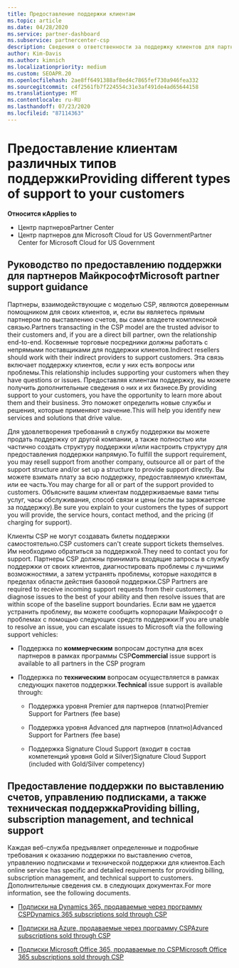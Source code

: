 ```yaml
---
title: Предоставление поддержки клиентам
ms.topic: article
ms.date: 04/28/2020
ms.service: partner-dashboard
ms.subservice: partnercenter-csp
description: Сведения о ответственности за поддержку клиентов для партнеров в программе CSP.
author: Kim-Davis
ms.author: kimnich
ms.localizationpriority: medium
ms.custom: SEOAPR.20
ms.openlocfilehash: 2ae8ff6491388af8ed4c7865fef730a946fea332
ms.sourcegitcommit: c4f2561fb7f224554c31e3af491de4ad65644158
ms.translationtype: MT
ms.contentlocale: ru-RU
ms.lasthandoff: 07/23/2020
ms.locfileid: "87114363"
---
```

# <a name="providing-different-types-of-support-to-your-customers"></a><span data-ttu-id="0e467-103">Предоставление клиентам различных типов поддержки</span><span class="sxs-lookup"><span data-stu-id="0e467-103">Providing different types of support to your customers</span></span>

<span data-ttu-id="0e467-104">**Относится к**</span><span class="sxs-lookup"><span data-stu-id="0e467-104">**Applies to**</span></span>

-  <span data-ttu-id="0e467-105">Центр партнеров</span><span class="sxs-lookup"><span data-stu-id="0e467-105">Partner Center</span></span>
-  <span data-ttu-id="0e467-106">Центр партнеров для Microsoft Cloud for US Government</span><span class="sxs-lookup"><span data-stu-id="0e467-106">Partner Center for Microsoft Cloud for US Government</span></span>


## <a name="microsoft-partner-support-guidance"></a><span data-ttu-id="0e467-107">Руководство по предоставлению поддержки для партнеров Майкрософт</span><span class="sxs-lookup"><span data-stu-id="0e467-107">Microsoft partner support guidance</span></span>

<span data-ttu-id="0e467-108">Партнеры, взаимодействующие с моделью CSP, являются доверенным помощником для своих клиентов, и, если вы являетесь прямым партнером по выставлению счетов, вы сами владеете комплексной связью.</span><span class="sxs-lookup"><span data-stu-id="0e467-108">Partners transacting in the CSP model are the trusted advisor to their customers and, if you are a direct bill partner, own the relationship end-to-end.</span></span> <span data-ttu-id="0e467-109">Косвенные торговые посредники должны работать с непрямыми поставщиками для поддержки клиентов.</span><span class="sxs-lookup"><span data-stu-id="0e467-109">Indirect resellers should work with their indirect providers to support customers.</span></span> <span data-ttu-id="0e467-110">Эта связь включает поддержку клиентов, если у них есть вопросы или проблемы.</span><span class="sxs-lookup"><span data-stu-id="0e467-110">This relationship includes supporting your customers when they have questions or issues.</span></span> <span data-ttu-id="0e467-111">Предоставляя клиентам поддержку, вы можете получить дополнительные сведения о них и их бизнесе.</span><span class="sxs-lookup"><span data-stu-id="0e467-111">By providing support to your customers, you have the opportunity to learn more about them and their business.</span></span> <span data-ttu-id="0e467-112">Это поможет определить новые службы и решения, которые применяют значение.</span><span class="sxs-lookup"><span data-stu-id="0e467-112">This will help you identify new services and solutions that drive value.</span></span>

<span data-ttu-id="0e467-113">Для удовлетворения требований в службу поддержки вы можете продать поддержку от другой компании, а также полностью или частично создать структуру поддержки и/или настроить структуру для предоставления поддержки напрямую.</span><span class="sxs-lookup"><span data-stu-id="0e467-113">To fulfill the support requirement,  you may resell support from another company, outsource all or part of the support structure and/or set up a structure to provide support directly.</span></span> <span data-ttu-id="0e467-114">Вы можете взимать плату за всю поддержку, предоставляемую клиентам, или ее часть.</span><span class="sxs-lookup"><span data-stu-id="0e467-114">You may charge for all or part of the support provided to customers.</span></span> <span data-ttu-id="0e467-115">Объясните вашим клиентам поддерживаемые вами типы услуг, часы обслуживания, способ связи и цены (если вы заряжаетсяе за поддержку).</span><span class="sxs-lookup"><span data-stu-id="0e467-115">Be sure you explain to your customers the types of support you will provide, the service hours, contact method, and the pricing (if charging for support).</span></span>

<span data-ttu-id="0e467-116">Клиенты CSP не могут создавать билеты поддержки самостоятельно.</span><span class="sxs-lookup"><span data-stu-id="0e467-116">CSP customers can't create support tickets themselves.</span></span> <span data-ttu-id="0e467-117">Им необходимо обратиться за поддержкой.</span><span class="sxs-lookup"><span data-stu-id="0e467-117">They need to contact you for support.</span></span> <span data-ttu-id="0e467-118">Партнеры CSP должны принимать входящие запросы в службу поддержки от своих клиентов, диагностировать проблемы с лучшими возможностями, а затем устранять проблемы, которые находятся в пределах области действия базовой поддержки.</span><span class="sxs-lookup"><span data-stu-id="0e467-118">CSP Partners are required to receive incoming support requests from their customers, diagnose issues to the best of your ability and then resolve issues that are within scope of the baseline support boundaries.</span></span> <span data-ttu-id="0e467-119">Если вам не удается устранить проблему, вы можете сообщить корпорации Майкрософт о проблемах с помощью следующих средств поддержки:</span><span class="sxs-lookup"><span data-stu-id="0e467-119">If you are unable to resolve an issue, you can escalate issues to Microsoft via the following support vehicles:</span></span>

- <span data-ttu-id="0e467-120">Поддержка по **коммерческим** вопросам доступна для всех партнеров в рамках программы CSP</span><span class="sxs-lookup"><span data-stu-id="0e467-120">**Commercial** issue support is available to all partners in the CSP program</span></span>

- <span data-ttu-id="0e467-121">Поддержка по **техническим** вопросам осуществляется в рамках следующих пакетов поддержки.</span><span class="sxs-lookup"><span data-stu-id="0e467-121">**Technical** issue support is available through:</span></span>

    - <span data-ttu-id="0e467-122">Поддержка уровня Premier для партнеров (платно)</span><span class="sxs-lookup"><span data-stu-id="0e467-122">Premier Support for Partners (fee base)</span></span>

    - <span data-ttu-id="0e467-123">Поддержка уровня Advanced для партнеров (платно)</span><span class="sxs-lookup"><span data-stu-id="0e467-123">Advanced Support for Partners (fee base)</span></span>

    - <span data-ttu-id="0e467-124">Поддержка Signature Cloud Support (входит в состав компетенций уровня Gold и Silver)</span><span class="sxs-lookup"><span data-stu-id="0e467-124">Signature Cloud Support (included with Gold/Silver competency)</span></span>

## <a name="providing-billing-subscription-management-and-technical-support"></a><span data-ttu-id="0e467-125">Предоставление поддержки по выставлению счетов, управлению подписками, а также техническая поддержка</span><span class="sxs-lookup"><span data-stu-id="0e467-125">Providing billing, subscription management, and technical support</span></span> 

<span data-ttu-id="0e467-126">Каждая веб-служба предъявляет определенные и подробные требования к оказанию поддержки по выставлению счетов, управлению подписками и технической поддержки для клиентов.</span><span class="sxs-lookup"><span data-stu-id="0e467-126">Each online service has specific and detailed requirements for providing billing, subscription management, and technical support to customers.</span></span> <span data-ttu-id="0e467-127">Дополнительные сведения см. в следующих документах.</span><span class="sxs-lookup"><span data-stu-id="0e467-127">For more information, see the following documents.</span></span>

- [<span data-ttu-id="0e467-128">Подписки на Dynamics 365, продаваемые через программу CSP</span><span class="sxs-lookup"><span data-stu-id="0e467-128">Dynamics 365 subscriptions sold through CSP</span></span>](https://www.microsoftpartnercommunity.com/t5/CSP/Microsoft-Partner-Support-Guidance/m-p/5262#M30)

- [<span data-ttu-id="0e467-129">Подписки на Azure, продаваемые через программу CSP</span><span class="sxs-lookup"><span data-stu-id="0e467-129">Azure subscriptions sold through CSP</span></span>](https://www.microsoftpartnercommunity.com/t5/CSP/Microsoft-Partner-Support-Guidance/m-p/5263#M31)

- [<span data-ttu-id="0e467-130">Подписки Microsoft Office 365, продаваемые по CSP</span><span class="sxs-lookup"><span data-stu-id="0e467-130">Microsoft Office 365 subscriptions sold through CSP</span></span>](https://www.microsoftpartnercommunity.com/t5/CSP/Microsoft-Partner-Support-Guidance/m-p/5264#M32)



 

 



